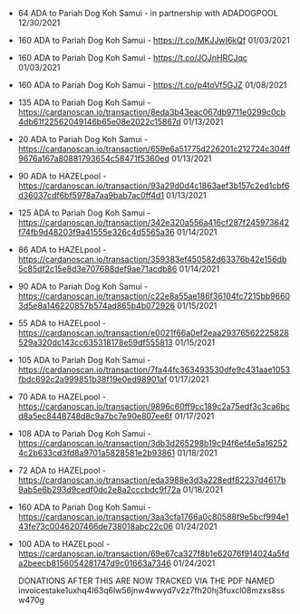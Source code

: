 
+ 64 ADA to Pariah Dog Koh Samui - in partnership with ADADOGPOOL 12/30/2021 
  <br />
+ 160 ADA to Pariah Dog Koh Samui - https://t.co/MKJJwI6kQf 01/03/2021
  <br />
+ 160 ADA to Pariah Dog Koh Samui - https://t.co/JOJnHRCJqc 01/03/2021
  <br />
+ 160 ADA to Pariah Dog Koh Samui - https://t.co/p4toVf5GJZ 01/08/2021
  <br />
+ 135 ADA to Pariah Dog Koh Samui - https://cardanoscan.io/transaction/8eda3b43eac067db9711e0299c0cb4db61f22562049146b65e08e2022c15867d 01/13/2021 
  <br />
+ 20 ADA to Pariah Dog Koh Samui - https://cardanoscan.io/transaction/659e6a51775d226201c212724c304ff9676a167a80881793654c58471f5360ed 01/13/2021 
  <br />
+ 90 ADA to HAZELpool - https://cardanoscan.io/transaction/93a29d0d4c1863aef3b157c2ed1cbf6d36037cdf6bf5978a7aa9bab7ac0ff4d1 01/13/2021 
  <br />
+ 125 ADA to Pariah Dog Koh Samui - https://cardanoscan.io/transaction/342e320a556a416cf287f245973642f74fb9d48203f9a41555e326c4d5565a36 01/14/2021 
  <br />
+ 86 ADA to HAZELpool - https://cardanoscan.io/transaction/359383ef450582d63376b42e156db5c85df2c15e8d3e707688def9ae71acdb86 01/14/2021 
  <br />
+ 90 ADA to Pariah Dog Koh Samui - https://cardanoscan.io/transaction/c22e8a55ae186f36104fc7215bb96603d5e8a146220857b574ad865b4b072926 01/15/2021 
  <br />
+ 55 ADA to HAZELpool - https://cardanoscan.io/transaction/e0021f66a0ef2eaa29376562225828529a320dc143cc635318178e59df555813 01/15/2021 
  <br />
+ 105 ADA to Pariah Dog Koh Samui - https://cardanoscan.io/transaction/7fa44fc363493530dfe9c431aae1053fbdc692c2a999851b38f19e0ed98901af 01/17/2021 
  <br />
+ 70 ADA to HAZELpool - https://cardanoscan.io/transaction/9896c60ff9cc189c2a75edf3c3ca6bcd8a5ec8448748d8c9a7bc7e90e807ee6f 01/17/2021 
  <br />
+ 108 ADA to Pariah Dog Koh Samui - https://cardanoscan.io/transaction/3db3d265298b19c94f6ef4e5a162524c2b633cd3fd8a9701a5828581e2b93861 01/18/2021 
  <br />
+ 72 ADA to HAZELpool - https://cardanoscan.io/transaction/eda3988e3d3a228edf82237d4617b9ab5e6b293d9cedf0dc2e8a2cccbdc9f72a 01/18/2021 
  <br />
+ 160 ADA to Pariah Dog Koh Samui - https://cardanoscan.io/transaction/3aa3cfa1766a0c80588f9e5bcf994e143fe73c0046207466de738018abc22c06 01/24/2021 
  <br />
+ 100 ADA to HAZELpool - https://cardanoscan.io/transaction/69e67ca327f8b1e62076f914024a5fda2beecb8156054281747d9c01663a7346 01/24/2021 
  <br />
  
  DONATIONS AFTER THIS ARE NOW TRACKED VIA THE PDF NAMED invoicestake1uxhq4l63q6lw56jnw4wwyd7v2z7fh20hj3fuxcl08mzxs8ssw470g
  
  
  
  



